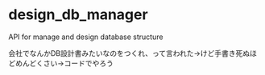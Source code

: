 # design_db_manager
API for manage and design database structure

会社でなんかDB設計書みたいなのをつくれ、って言われた→けど手書き死ぬほどめんどくさい→コードでやろう

